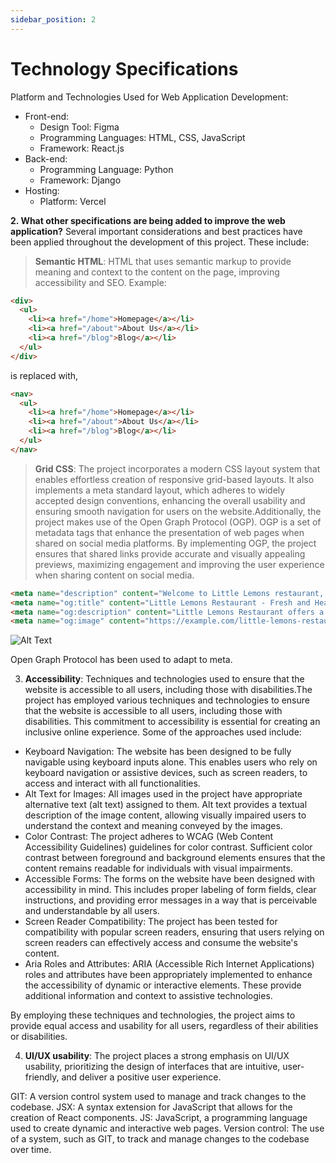 ```yaml
---
sidebar_position: 2
---
```


# Technology Specifications

Platform and Technologies Used for Web Application Development:
- Front-end:
  - Design Tool: Figma
  - Programming Languages: HTML, CSS, JavaScript
  - Framework: React.js
- Back-end:
  - Programming Language: Python
  - Framework: Django
- Hosting:
  - Platform: Vercel

**2. What other specifications are being added to improve the web application?**
Several important considerations and best practices have been applied throughout the development of this project. These include:

> **Semantic HTML**: HTML that uses semantic markup to provide meaning and context to the content on the page, improving accessibility and SEO.
Example:
```HTML
<div>    
  <ul>
    <li><a href="/home">Homepage</a></li>        
    <li><a href="/about">About Us</a></li>
    <li><a href="/blog">Blog</a></li>  
  </ul>
</div>
```
is replaced with,
```HTML
<nav>    
  <ul>
    <li><a href="/home">Homepage</a></li>        
    <li><a href="/about">About Us</a></li>
    <li><a href="/blog">Blog</a></li>  
  </ul>
</nav>
```

> **Grid CSS**: The project incorporates a modern CSS layout system that enables effortless creation of responsive grid-based layouts. It also implements a meta standard layout, which adheres to widely accepted design conventions, enhancing the overall usability and ensuring smooth navigation for users on the website.Additionally, the project makes use of the Open Graph Protocol (OGP). OGP is a set of metadata tags that enhance the presentation of web pages when shared on social media platforms. By implementing OGP, the project ensures that shared links provide accurate and visually appealing previews, maximizing engagement and improving the user experience when sharing content on social media.

```HTML
<meta name="description" content="Welcome to Little Lemons restaurant, where we serve delicious and healthy meals made with fresh ingredients. Visit us today for breakfast, lunch, or dinner and experience our friendly service and cozy atmosphere." />
<meta name="og:title" content="Little Lemons Restaurant - Fresh and Healthy Meals" />
<meta name="og:description" content="Little Lemons Restaurant offers a fresh and healthy menu made with locally sourced ingredients. Our dishes are bursting with flavor and nutrition, and our friendly staff will make you feel right at home. Come and join us for a truly delicious experience." />
<meta name="og:image" content="https://example.com/little-lemons-restaurant.jpg" />

```

![Alt Text](../../src/Assets/OGP.png)

Open Graph Protocol has been used to adapt to meta. 

3. **Accessibility**: Techniques and technologies used to ensure that the website is accessible to all users, including those with disabilities.The project has employed various techniques and technologies to ensure that the website is accessible to all users, including those with disabilities. This commitment to accessibility is essential for creating an inclusive online experience. Some of the approaches used include:
* Keyboard Navigation: The website has been designed to be fully navigable using keyboard inputs alone. This enables users who rely on keyboard navigation or assistive devices, such as screen readers, to access and interact with all functionalities.
* Alt Text for Images: All images used in the project have appropriate alternative text (alt text) assigned to them. Alt text provides a textual description of the image content, allowing visually impaired users to understand the context and meaning conveyed by the images.
* Color Contrast: The project adheres to WCAG (Web Content Accessibility Guidelines) guidelines for color contrast. Sufficient color contrast between foreground and background elements ensures that the content remains readable for individuals with visual impairments.
* Accessible Forms: The forms on the website have been designed with accessibility in mind. This includes proper labeling of form fields, clear instructions, and providing error messages in a way that is perceivable and understandable by all users.
* Screen Reader Compatibility: The project has been tested for compatibility with popular screen readers, ensuring that users relying on screen readers can effectively access and consume the website's content.
* Aria Roles and Attributes: ARIA (Accessible Rich Internet Applications) roles and attributes have been appropriately implemented to enhance the accessibility of dynamic or interactive elements. These provide additional information and context to assistive technologies.

By employing these techniques and technologies, the project aims to provide equal access and usability for all users, regardless of their abilities or disabilities.

4. **UI/UX usability**: The project places a strong emphasis on UI/UX usability, prioritizing the design of interfaces that are intuitive, user-friendly, and deliver a positive user experience.


GIT: A version control system used to manage and track changes to the codebase.
JSX: A syntax extension for JavaScript that allows for the creation of React components.
JS: JavaScript, a programming language used to create dynamic and interactive web pages.
Version control: The use of a system, such as GIT, to track and manage changes to the codebase over time.
